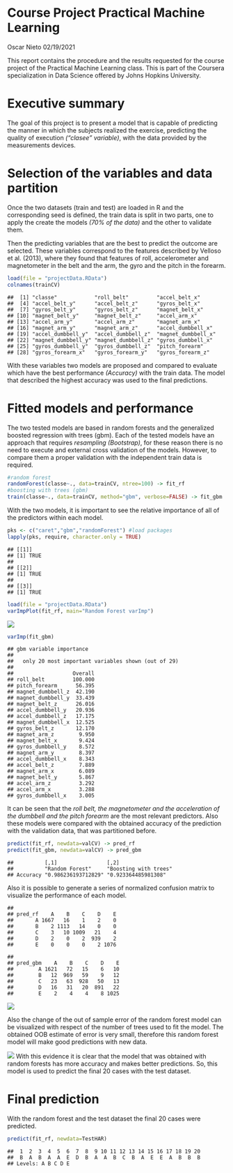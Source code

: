 Course Project Practical Machine Learning
================
Oscar Nieto
02/19/2021

This report contains the procedure and the results requested for the
course project of the Practical Machine Learning class. This is part of
the Coursera specialization in Data Science offered by Johns Hopkins
University.

# Executive summary

The goal of this project is to present a model that is capable of
predicting the manner in which the subjects realized the exercise,
predicting the quality of execution *(“clasee” variable)*, with the data
provided by the measurements devices.

# Selection of the variables and data partition

Once the two datasets (train and test) are loaded in R and the
corresponding seed is defined, the train data is split in two parts, one
to apply the create the models *(70% of the data)* and the other to
validate them.

Then the predicting variables that are the best to predict the outcome
are selected. These variables correspond to the features described by
Velloso et al. (2013), where they found that features of roll,
accelerometer and magnetometer in the belt and the arm, the gyro and the
pitch in the forearm.

``` r
load(file = "projectData.RData")
colnames(trainCV)
```

    ##  [1] "classe"            "roll_belt"         "accel_belt_x"     
    ##  [4] "accel_belt_y"      "accel_belt_z"      "gyros_belt_x"     
    ##  [7] "gyros_belt_y"      "gyros_belt_z"      "magnet_belt_x"    
    ## [10] "magnet_belt_y"     "magnet_belt_z"     "accel_arm_x"      
    ## [13] "accel_arm_y"       "accel_arm_z"       "magnet_arm_x"     
    ## [16] "magnet_arm_y"      "magnet_arm_z"      "accel_dumbbell_x" 
    ## [19] "accel_dumbbell_y"  "accel_dumbbell_z"  "magnet_dumbbell_x"
    ## [22] "magnet_dumbbell_y" "magnet_dumbbell_z" "gyros_dumbbell_x" 
    ## [25] "gyros_dumbbell_y"  "gyros_dumbbell_z"  "pitch_forearm"    
    ## [28] "gyros_forearm_x"   "gyros_forearm_y"   "gyros_forearm_z"

With these variables two models are proposed and compared to evaluate
which have the best performance *(Accuracy)* with the train data. The
model that described the highest accuracy was used to the final
predictions.

# Fitted models and performance

The two tested models are based in random forests and the generalized
boosted regression with trees (gbm). Each of the tested models have an
approach that requires *resampling (Bootstrap)*, for these reason there
is no need to execute and external cross validation of the models.
However, to compare them a proper validation with the independent train
data is required.

``` r
#random forest
randomForest(classe~., data=trainCV, ntree=100) -> fit_rf
#boosting with trees (gbm)
train(classe~., data=trainCV, method="gbm", verbose=FALSE) -> fit_gbm
```

With the two models, it is important to see the relative importance of
all of the predictors within each model.

``` r
pks <- c("caret","gbm","randomForest") #load packages
lapply(pks, require, character.only = TRUE)
```

    ## [[1]]
    ## [1] TRUE
    ## 
    ## [[2]]
    ## [1] TRUE
    ## 
    ## [[3]]
    ## [1] TRUE

``` r
load(file = "projectData.RData")
varImpPlot(fit_rf, main="Random Forest varImp")
```

![](course_project_ML_files/figure-gfm/unnamed-chunk-4-1.png)<!-- -->

``` r
varImp(fit_gbm)
```

    ## gbm variable importance
    ## 
    ##   only 20 most important variables shown (out of 29)
    ## 
    ##                   Overall
    ## roll_belt         100.000
    ## pitch_forearm      56.395
    ## magnet_dumbbell_z  42.190
    ## magnet_dumbbell_y  33.439
    ## magnet_belt_z      26.016
    ## accel_dumbbell_y   20.936
    ## accel_dumbbell_z   17.175
    ## magnet_dumbbell_x  12.525
    ## gyros_belt_z       12.170
    ## magnet_arm_z        9.950
    ## magnet_belt_x       9.424
    ## gyros_dumbbell_y    8.572
    ## magnet_arm_y        8.397
    ## accel_dumbbell_x    8.343
    ## accel_belt_z        7.889
    ## magnet_arm_x        6.089
    ## magnet_belt_y       5.867
    ## accel_arm_z         3.292
    ## accel_arm_x         3.288
    ## gyros_dumbbell_x    3.005

It can be seen that the *roll belt, the magnetometer and the
acceleration of the dumbbell and the pitch forearm* are the most
relevant predictors. Also these models were compared with the obtained
accuracy of the prediction with the validation data, that was
partitioned before.

``` r
predict(fit_rf, newdata=valCV) -> pred_rf
predict(fit_gbm, newdata=valCV) -> pred_gbm
```

    ##          [,1]                [,2]                 
    ##          "Random Forest"     "Boosting with trees"
    ## Accuracy "0.986236193712829" "0.923364485981308"

Also it is possible to generate a series of normalized confusion matrix
to visualize the performance of each model.

    ##        
    ## pred_rf    A    B    C    D    E
    ##       A 1667   16    1    2    0
    ##       B    2 1113   14    0    0
    ##       C    3   10 1009   21    4
    ##       D    2    0    2  939    2
    ##       E    0    0    0    2 1076

    ##         
    ## pred_gbm    A    B    C    D    E
    ##        A 1621   72   15    6   10
    ##        B   12  969   59    9   12
    ##        C   23   63  928   50   13
    ##        D   16   31   20  891   22
    ##        E    2    4    4    8 1025

![](course_project_ML_files/figure-gfm/unnamed-chunk-7-1.png)<!-- -->

Also the change of the out of sample error of the random forest model
can be visualized with respect of the number of trees used to fit the
model. The obtained OOB estimate of error is very small, therefore this
random forest model will make good predictions with new data.

![](course_project_ML_files/figure-gfm/unnamed-chunk-8-1.png)<!-- -->
With this evidence it is clear that the model that was obtained with
random forests has more accuracy and makes better predictions. So, this
model is used to predict the final 20 cases with the test dataset.

# Final prediction

With the random forest and the test dataset the final 20 cases were
predicted.

``` r
predict(fit_rf, newdata=TestHAR)
```

    ##  1  2  3  4  5  6  7  8  9 10 11 12 13 14 15 16 17 18 19 20 
    ##  B  A  B  A  A  E  D  B  A  A  B  C  B  A  E  E  A  B  B  B 
    ## Levels: A B C D E
